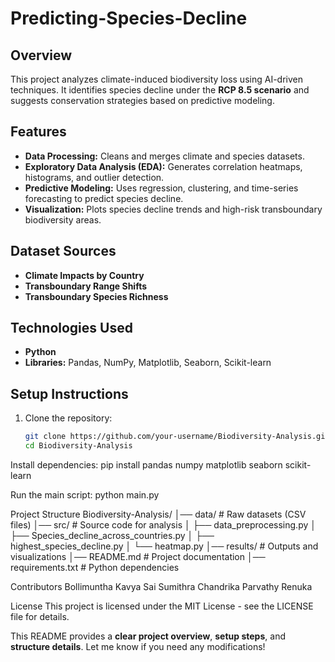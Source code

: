 # Predicting-Species-Decline

## Overview  
This project analyzes climate-induced biodiversity loss using AI-driven techniques. It identifies species decline under the **RCP 8.5 scenario** and suggests conservation strategies based on predictive modeling.  

## Features  
- **Data Processing:** Cleans and merges climate and species datasets.  
- **Exploratory Data Analysis (EDA):** Generates correlation heatmaps, histograms, and outlier detection.  
- **Predictive Modeling:** Uses regression, clustering, and time-series forecasting to predict species decline.  
- **Visualization:** Plots species decline trends and high-risk transboundary biodiversity areas.  

## Dataset Sources  
- **Climate Impacts by Country**  
- **Transboundary Range Shifts**  
- **Transboundary Species Richness**  

## Technologies Used  
- **Python**  
- **Libraries:** Pandas, NumPy, Matplotlib, Seaborn, Scikit-learn  

## Setup Instructions  
1. Clone the repository:  
   ```bash
   git clone https://github.com/your-username/Biodiversity-Analysis.git
   cd Biodiversity-Analysis

Install dependencies:
pip install pandas numpy matplotlib seaborn scikit-learn  


Run the main script:
python main.py

Project Structure
Biodiversity-Analysis/
│── data/                     # Raw datasets (CSV files)
│── src/                      # Source code for analysis
│   ├── data_preprocessing.py
│   ├── Species_decline_across_countries.py
│   ├── highest_species_decline.py
│   └── heatmap.py
│── results/                   # Outputs and visualizations
│── README.md                  # Project documentation
│── requirements.txt            # Python dependencies


Contributors
Bollimuntha Kavya Sai
Sumithra
Chandrika
Parvathy
Renuka



License
This project is licensed under the MIT License - see the LICENSE file for details.

This README provides a **clear project overview**, **setup steps**, and **structure details**. Let me know if you need any modifications!
